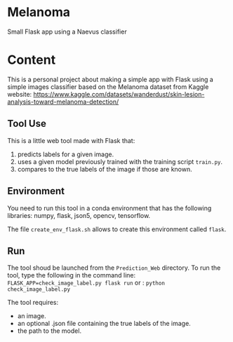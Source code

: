 # Melanoma
Small Flask app using a Naevus classifier

# Content
This is a personal project about making a simple app with Flask using a simple images classifier based on the Melanoma dataset from Kaggle website:
https://www.kaggle.com/datasets/wanderdust/skin-lesion-analysis-toward-melanoma-detection/

## Tool Use

This is a little web tool made with Flask that:
1. predicts labels for a given image.
2. uses a given model previously trained with the training script `train.py`.
3. compares to the true labels of the image if those are known.


## Environment

You need to run this tool in a conda environment that has the following libraries:
numpy, 
flask, 
json5, 
opencv, 
tensorflow.

The file `create_env_flask.sh` allows to create this environment called `flask`.


## Run

The tool shoud be launched from the `Prediction_Web` directory.
To run the tool, type the following in the command line:
`FLASK_APP=check_image_label.py flask run`
or :
`python check_image_label.py`

The tool requires:
- an image.
- an optional .json file containing the true labels of the image.
- the path to the model.
